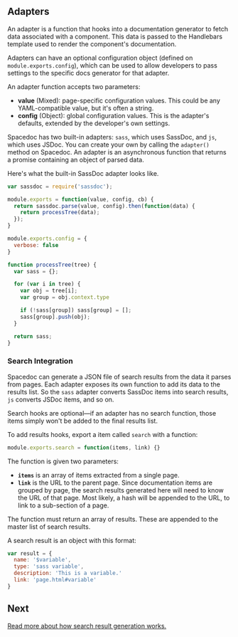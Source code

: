## Adapters

An adapter is a function that hooks into a documentation generator to fetch data associated with a component. This data is passed to the Handlebars template used to render the component's documentation.

Adapters can have an optional configuration object (defined on `module.exports.config`), which can be used to allow developers to pass settings to the specific docs generator for that adapter.

An adapter function accepts two parameters:

- **value** (Mixed): page-specific configuration values. This could be any YAML-compatible value, but it's often a string.
- **config** (Object): global configuration values. This is the adapter's defaults, extended by the developer's own settings.

Spacedoc has two built-in adapters: `sass`, which uses SassDoc, and `js`, which uses JSDoc. You can create your own by calling the `adapter()` method on Spacedoc. An adapter is an asynchronous function that returns a promise containing an object of parsed data.

Here's what the built-in SassDoc adapter looks like.

```js
var sassdoc = require('sassdoc');

module.exports = function(value, config, cb) {
  return sassdoc.parse(value, config).then(function(data) {
    return processTree(data);
  });
}

module.exports.config = {
  verbose: false
}

function processTree(tree) {
  var sass = {};

  for (var i in tree) {
    var obj = tree[i];
    var group = obj.context.type

    if (!sass[group]) sass[group] = [];
    sass[group].push(obj);
  }

  return sass;
}
```

### Search Integration

Spacedoc can generate a JSON file of search results from the data it parses from pages. Each adapter exposes its own function to add its data to the results list. So the `sass` adapter converts SassDoc items into search results, `js` converts JSDoc items, and so on.

Search hooks are optional&mdash;if an adapter has no search function, those items simply won't be added to the final results list.

To add results hooks, export a item called `search` with a function:

```js
module.exports.search = function(items, link) {}
```

The function is given two parameters:

- **`items`** is an array of items extracted from a single page.
- **`link`** is the URL to the parent page. Since documentation items are grouped by page, the search results generated here will need to know the URL of that page. Most likely, a hash will be appended to the URL, to link to a sub-section of a page.

The function must return an array of results. These are appended to the master list of search results.

A search result is an object with this format:

```js
var result = {
  name: '$variable',
  type: 'sass variable',
  description: 'This is a variable.'
  link: 'page.html#variable'
}
```

## Next

[Read more about how search result generation works.](search.md)
